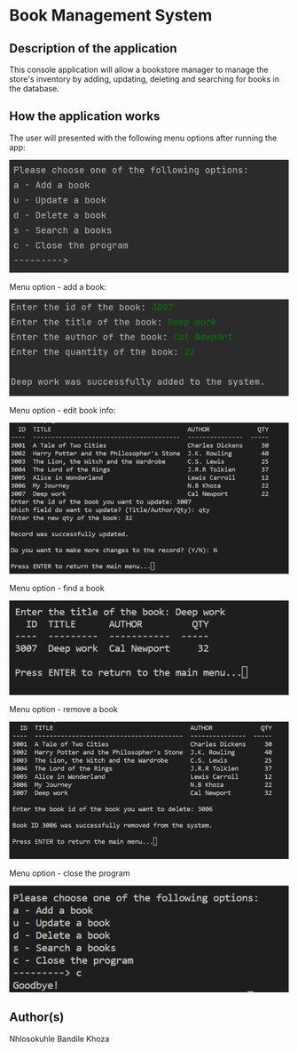 # Book Management System

## Description of the application
This console application will allow a bookstore manager to manage the store's inventory by adding, updating, deleting and searching for books in the database.

## How the application works
The user will presented with the following menu options after running the app:

![alt text](https://github.com/Nhlosokuhle/bookmanagementsystem/blob/main/images/menu.png)

Menu option - add a book:

![alt text](https://github.com/Nhlosokuhle/bookmanagementsystem/blob/main/images/Adding%20a%20book.png)

Menu option - edit book info:

![alt text](https://github.com/Nhlosokuhle/bookmanagementsystem/blob/main/images/update%20a%20book.png)

Menu option - find a book

![alt text](https://github.com/Nhlosokuhle/bookmanagementsystem/blob/main/images/search%20a%20book.png)

Menu option - remove a book

![alt text](https://github.com/Nhlosokuhle/bookmanagementsystem/blob/main/images/delete%20a%20book.png)

Menu option - close the program

![alt text](https://github.com/Nhlosokuhle/bookmanagementsystem/blob/main/images/close.png)

## Author(s)
Nhlosokuhle Bandile Khoza
